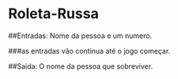 # Roleta-Russa
##Entradas: Nome da pessoa e um numero.

###as entradas vão continua até o jogo começar.

##Saida: O nome da pessoa que sobreviver.
